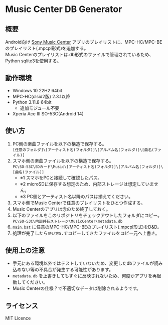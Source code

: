 # Music Center DB Generator

概要
---
Android向け [Sony Music Center](https://play.google.com/store/apps/details?id=com.sony.songpal&hl=ja) アプリのプレイリストに、MPC-HC/MPC-BEのプレイリスト(.mpcpl形式)を追加する。  
Music Centerのプレイリストは.db形式のファイルで管理されているため、Python sqlite3を使用する。

動作環境
---
- Windows 10 22H2 64bit
- MPC-HC(clsid2版) 2.3.1以降
- Python 3.11.8 64bit
    - 追加モジュール不要
- Xperia Ace III SO-53C(Android 14)

使い方
---
1. PC側の楽曲ファイルを以下の構造で保存する。  
`[任意のフォルダ]\[アーティスト名(フォルダ)]\[アルバム名(フォルダ)]\[曲名(ファイル)]`
1. スマホ側の楽曲ファイルを以下の構造で保存する。  
`PC\SO-53C\SDカード\Music\[アーティスト名(フォルダ)]\[アルバム名(フォルダ)]\[曲名(ファイル)]`
    - ※1 スマホをPCと接続して確認したパス。
    - ※2 microSDに保存する想定のため、内部ストレージは想定していません。
    - ※3 PC側とアーティスト名以降のパスは揃えてください。
1. スマホ側でMusic Centerで任意のプレイリストをひとつ作成する。
1. Music Centerのアプリは念のため終了しておく。
1. 以下のファイルをこのリポジトリをチェックアウトしたフォルダにコピー。  
`PC\SO-53C\内部共有ストレージ\MusicCenter\metadata.db`
1. `main.bat` に任意のMPC-HC/MPC-BEのプレイリスト(.mpcpl形式)をD&D。
1. 処理が完了したら`使い方5.`でコピーしてきたファイルをコピー元へ上書き。

使用上の注意
---
- 手元にある環境以外ではテストしていないため、変更したdbファイルが読み込めない等の不具合が発生する可能性があります。
- `metadata.db` を上書きしてもすぐに反映されないため、何度かアプリを再起動してください。
- Music Centerの仕様？で不適切なデータは削除されるようです。

ライセンス
---
MIT Licence

